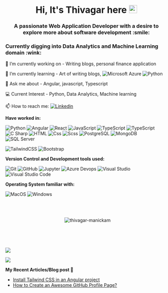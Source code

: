 <h1 align="center">
  Hi, It's Thivagar here <img src="https://media.giphy.com/media/hvRJCLFzcasrR4ia7z/giphy.gif" width="25px">
</h1>
<h3 align="center">
  A passionate Web Application Developer with a desire to explore more about software development :smile:
</h3>
<h3>Currently digging into Data Analytics and Machine Learning domain :wink:</h3>

🔭 I’m currently working on - Writing blogs, personal finance application

🌱 I’m currently learning - Art of writing blogs, <img alt="Microsoft Azure" src="https://img.shields.io/badge/Microsoft Azure-0089D6?logo=microsoft+azure&logoColor=white&style=flat" /> <img alt="Python" src="https://img.shields.io/badge/Python-3776AB?style=for-the-badge&logo=python&logoColor=white&style=flat">

💬 Ask me about - Angular, javascript, Typescript

:computer: Current Interest - Python, Data Analytics, Machine learning

📫 How to reach me: <a href="https://www.linkedin.com/in/thivagarm/">
  <img
    alt="Linkedin"
    src="https://img.shields.io/badge/linkedin-0077B5?logo=linkedin&logoColor=white&style=flat"
  />
</a>

**Have worked in:**
<p>
  <img alt="Python" src="https://img.shields.io/badge/Python-3776AB?style=for-the-badge&logo=python&logoColor=white&style=flat" />
  <img alt="Angular" src="https://img.shields.io/badge/Angular-DD0031?logo=angular&logoColor=white&style=flat" />
  <img alt="React" src="https://img.shields.io/badge/React-61DAFB?logo=react&logoColor=white&style=flat" />
  <img alt="JavaScript" src="https://img.shields.io/badge/JavaScript-F7DF1E?logo=javascript&logoColor=white&style=flat" />
  <img alt="TypeScript" src="https://img.shields.io/badge/TypeScript-3178C6?logo=typescript&logoColor=white&style=flat" />
  <img alt="TypeScript" src="https://img.shields.io/badge/Node.js-339933?logo=node.js&logoColor=white&style=flat" />
  <img alt="C Sharp" src="https://img.shields.io/badge/C%23-239120?logo=c-sharp&logoColor=white&style=flat" />
  <img alt="HTML" src="https://img.shields.io/badge/HTML-E34F26?logo=html5&logoColor=white&style=flat" />
  <img alt="Css" src="https://img.shields.io/badge/CSS-1572B6?logo=css3&logoColor=white&style=flat" />
  <img alt="Scss" src="https://img.shields.io/badge/Scss-CC6699?logo=sass&logoColor=white&style=flat" />
  <img alt="PostgreSQL" src="https://img.shields.io/badge/PostgreSQL-336791?logo=postgresql&logoColor=white&style=flat" />
  <img alt="MongoDB" src="https://img.shields.io/badge/MongoDB-47A248?logo=mongodb&logoColor=white&style=flat" />
  <img alt="SQL Server" src="https://img.shields.io/badge/SQL Server-CC2927?logo=microsoft+sql+server&logoColor=white&style=flat" />
</p>
<p>
  <img alt="TailwindCSS" src="https://img.shields.io/badge/Tailwind CSS-38B2AC?&logo=tailwind+css&logoColor=white&style=flat"/>
  <img alt="Bootstrap" src="https://img.shields.io/badge/Bootstrap-7952B3?&logo=bootstrap&logoColor=white&style=flat"/>
</p>

**Version Control and Development tools used:**
<p>
  <img alt="Git" src="https://img.shields.io/badge/Git-F05032?logo=git&logoColor=white&style=flat" />
  <img alt="GitHub" src="https://img.shields.io/badge/GitHub-181717?logo=github&logoColor=white&style=flat" />
  <img alt="Jupyter" src="https://img.shields.io/badge/Jupyter-F37626?style=for-the-badge&logo=jupyter&logoColor=white&style=flat" />
  <img alt="Azure Devops" src="https://img.shields.io/badge/Azure DevOps-0078D7?logo=azure+devops&logoColor=white&style=flat" />
  <img alt="Visual Studio" src="https://img.shields.io/badge/Visual Studio-5C2D91?logo=visual+studio&logoColor=white&style=flat" />
  <img alt="Visual Studio Code" src="https://img.shields.io/badge/Visual Studio Code-007ACC?logo=visual+studio+code&logoColor=white&style=flat" />
</p>

**Operating System familiar with:**
<p>
  <img alt="MacOS" src="https://img.shields.io/badge/MacOS-000000?logo=macos&logoColor=white&style=flat" />
  <img alt="Windows" src="https://img.shields.io/badge/Windows-0078D6?logo=windows&logoColor=white&style=flat" />
</p>

<br><br>
<div align="center">
 <div>
   <p>&nbsp;
     <img align="center" src="https://github-readme-streak-stats.herokuapp.com?user=thivagar-manickam&theme=react&date_format=M%20j%5B%2C%20Y%5D" alt="thivagar-manickam" />
   </p>
  </div>
 </div>
<br><h2></h2><br>

<img src="https://github-readme-stats.vercel.app/api?username=thivagar-manickam&count_private=true&theme=radical&show_icons=true" />

<img
  src="https://github-readme-stats.vercel.app/api/top-langs/?username=thivagar-manickam&layout=compact"
/>

**My Recent Articles/Blog post 📘**

<!-- BLOG-POST-LIST:START -->
- [Install Tailwind CSS in an Angular project](https://javascript.plainenglish.io/install-tailwind-css-in-an-angular-project-54a189b53db2?source=rss-185d0c8489fa------2)
- [How to Create an Awesome GitHub Profile Page?](https://javascript.plainenglish.io/how-to-create-a-awesome-github-profile-page-ca40d38dc3a8?source=rss-185d0c8489fa------2)
<!-- BLOG-POST-LIST:END -->
